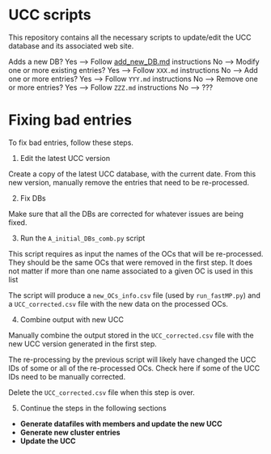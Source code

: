 
# UCC scripts

This repository contains all the necessary scripts to update/edit the UCC
database and its associated web site.


Adds a new DB?
Yes --> Follow [add_new_DB.md](add_new_DB.md) instructions
No  --> Modify one or more existing entries?
        Yes  --> Follow `XXX.md` instructions
        No   --> Add one or more entries?
                 Yes --> Follow `YYY.md` instructions
                 No  --> Remove one or more entries?
                         Yes --> Follow `ZZZ.md` instructions
                         No  --> ???





# Fixing bad entries

To fix bad entries, follow these steps.

1. Edit the latest UCC version

Create a copy of the latest UCC database, with the current date. From this
new version, manually remove the entries that need to be re-processed.

2. Fix DBs

Make sure that all the DBs are corrected for whatever issues are being fixed.

3. Run the `A_initial_DBs_comb.py` script

This script requires as input the names of the OCs that will be re-processed.
They should be the same OCs that were removed in the first step. It does not
matter if more than one name associated to a given OC is used in this list

The script will produce a `new_OCs_info.csv` file (used by `run_fastMP.py`) and
a `UCC_corrected.csv` file with the new data on the processed OCs.

4. Combine output with new UCC

Manually combine the output stored in the  `UCC_corrected.csv` file with the
new UCC version generated in the first step.

The re-processing by the previous script will likely have changed the UCC IDs of
some or all of the re-processed OCs. Check here if some of the UCC IDs need to
be manually corrected.

Delete the `UCC_corrected.csv` file when this step is over.

5. Continue the steps in the following sections

- **Generate datafiles with members and update the new UCC**
- **Generate new cluster entries**
- **Update the UCC**






